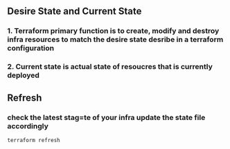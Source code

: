 ## Desire State and Current State
### 1. Terraform primary function is to create, modify and destroy infra resources to match the desire state desribe in a terraform configuration
### 2. Current state is actual state of resoucres that is currently deployed

## Refresh
### check the latest stag=te of your infra update the state file accordingly
```
terraform refresh
```
